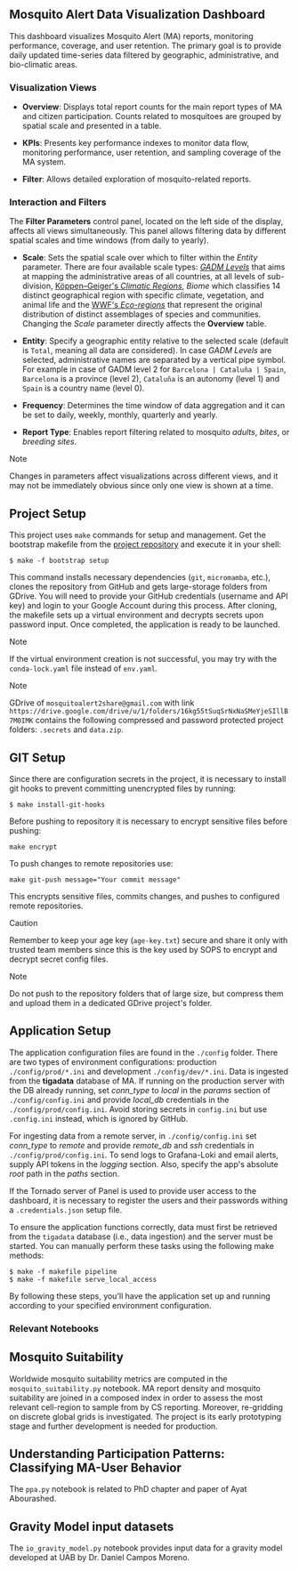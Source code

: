 ## Mosquito Alert Data Visualization Dashboard

This dashboard visualizes Mosquito Alert (MA) reports, monitoring performance, coverage, and user retention. The primary goal is to provide daily updated time-series data filtered by geographic, administrative, and bio-climatic areas.

### Visualization Views

* **Overview**: Displays total report counts for the main report types of MA and citizen participation. Counts related to mosquitoes are grouped by spatial scale and presented in a table.
  
* **KPIs**: Presents key performance indexes to monitor data flow, monitoring performance, user retention, and sampling coverage of the MA system.
  
* **Filter**: Allows detailed exploration of mosquito-related reports.

### Interaction and Filters

The **Filter Parameters** control panel, located on the left side of the display, affects all views simultaneously. This panel allows filtering data by different spatial scales and time windows (from daily to yearly). 

* **Scale**: Sets the spatial scale over which to filter within the *Entity* parameter. There are four available scale types: [*GADM Levels*](https://gadm.org) that aims at mapping the administrative areas of all countries, at all levels of sub-division, [Köppen–Geiger's *Climatic Regions*](https://www.nature.com/articles/sdata2018214), *Biome* which classifies 14 distinct geographical region with specific climate, vegetation, and animal life and the [WWF's *Eco-regions*](https://www.worldwildlife.org/publications/terrestrial-ecoregions-of-the-world) that represent the original distribution of distinct assemblages of species and communities. Changing the *Scale* parameter directly affects the **Overview** table.
  
* **Entity**: Specify a geographic entity relative to the selected scale (default is `Total`, meaning all data are considered). In case *GADM Levels* are selected, administrative names are separated by a vertical pipe symbol. For example in case of GADM level 2 for `Barcelona | Cataluña | Spain`, `Barcelona` is a province (level 2), `Cataluña` is an autonomy (level 1) and `Spain` is a country name (level 0).
  
* **Frequency**: Determines the time window of data aggregation and it can be set to daily, weekly, monthly, quarterly and yearly.
  
* **Report Type**: Enables report filtering related to mosquito *adults*, *bites*, or *breeding sites*.

> [!NOTE]  
> Changes in parameters affect visualizations across different views, and it may not be immediately obvious since only one view is shown at a time.

## Project Setup

This project uses `make` commands for setup and management. Get the bootstrap makefile from the [project repository](https://github.com/Mosquito-Alert/expert_effort.git) and execute it in your shell:

```shell
$ make -f bootstrap setup
```

This command installs necessary dependencies (`git`, `micromamba`, etc.), clones the repository from GitHub and gets large-storage folders from GDrive. You will need to provide your GitHub credentials (username and API key) and login to your Google Account during this process. After cloning, the makefile sets up a virtual environment and decrypts secrets upon password input. Once completed, the application is ready to be launched.

> [!NOTE] 
> If the virtual environment creation is not successful, you may try with the `conda-lock.yaml` file instead of `env.yaml`.

> [!NOTE]
> GDrive of `mosquitoalert2share@gmail.com` with link `https://drive.google.com/drive/u/1/folders/16kg55tSuqSrNxNaSMeYjeSIllB7M0IMK` contains the following compressed and password protected project folders: `.secrets` and `data.zip`.

## GIT Setup

Since there are configuration secrets in the project, it is necessary to install git hooks to prevent committing unencrypted files by running:

```shell
$ make install-git-hooks
```

Before pushing to repository it is necessary to encrypt sensitive files before pushing:

```shell
make encrypt
```

To push changes to remote repositories use:

```shell
make git-push message="Your commit message"
```

This encrypts sensitive files, commits changes, and pushes to configured remote repositories.

> [!CAUTION]
> Remember to keep your age key (`age-key.txt`) secure and share it only with trusted team members since this is the key used by SOPS to encrypt and decrypt secret config files.

> [!NOTE] 
> Do not push to the repository folders that of large size, but compress them and upload them in a dedicated GDrive project's folder.

## Application Setup

The application configuration files are found in the `./config` folder. There are two types of environment configurations: production `./config/prod/*.ini` and development `./config/dev/*.ini`. Data is ingested from the **tigadata** database of MA. If running on the production server with the DB already running, set *conn_type* to *local* in the *params* section of `./config/config.ini` and provide *local_db* credentials in the `./config/prod/config.ini`. Avoid storing secrets in `config.ini` but use `.config.ini` instead, which is ignored by GitHub.

For ingesting data from a remote server, in `./config/config.ini` set *conn_type* to *remote* and provide *remote_db* and *ssh* credentials in `./config/prod/config.ini`. To send logs to Grafana-Loki and email alerts, supply API tokens in the *logging* section. Also, specify the app's absolute *root* path in the *paths* section.

If the Tornado server of Panel is used to provide user access to the dashboard, it is necessary to register the users and their passwords withing a `.credentials.json` setup file.

To ensure the application functions correctly, data must first be retrieved from the `tigadata` database (i.e., data ingestion) and the server must be started. You can manually perform these tasks using the following make methods:

```shell
$ make -f makefile pipeline
$ make -f makefile serve_local_access
```

By following these steps, you'll have the application set up and running according to your specified environment configuration.


### Relevant Notebooks

## Mosquito Suitability

Worldwide mosquito suitability metrics are computed in the `mosquito_suitability.py` notebook. MA report density and mosquito suitability are joined in a composed index in order to assess the most relevant cell-region to sample from by CS reporting. Moreover, re-gridding on discrete global grids is investigated. The project is its early prototyping stage and further development is needed for production.

## Understanding Participation Patterns: Classifying MA-User Behavior

The `ppa.py` notebook is related to PhD chapter and paper of Ayat Abourashed. 

## Gravity Model input datasets

The `io_gravity_model.py` notebook provides input data for a gravity model developed at UAB by Dr. Daniel Campos Moreno.